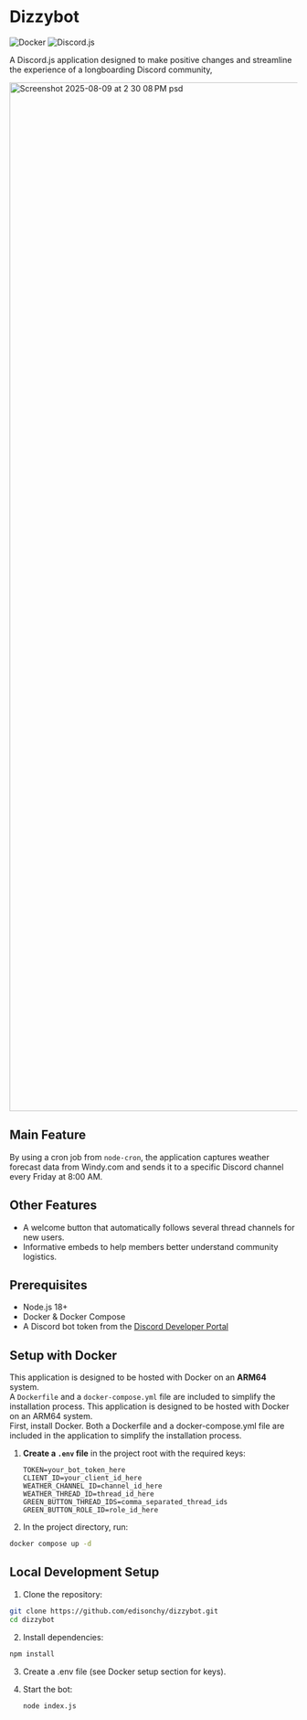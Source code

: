 # Dizzybot

![Docker](https://img.shields.io/badge/Docker-ready-blue)
![Discord.js](https://img.shields.io/badge/Discord.js-v14-blueviolet)

A Discord.js application designed to make positive changes and streamline the experience of a longboarding Discord community,

<img width="2880" height="1800" alt="Screenshot 2025-08-09 at 2 30 08 PM psd" src="https://github.com/user-attachments/assets/26895476-f6b9-49d7-8025-ce7d68489cdd" />

## Main Feature 
By using a cron job from `node-cron`, the application captures weather forecast data from Windy.com and sends it to a specific Discord channel every Friday at 8:00 AM.

## Other Features
- A welcome button that automatically follows several thread channels for new users.
- Informative embeds to help members better understand community logistics.

## Prerequisites
- Node.js 18+
- Docker & Docker Compose
- A Discord bot token from the [Discord Developer Portal](https://discord.com/developers/applications)

## Setup with Docker
This application is designed to be hosted with Docker on an **ARM64** system.  
A `Dockerfile` and a `docker-compose.yml` file are included to simplify the installation process.
This application is designed to be hosted with Docker on an ARM64 system.  
First, install Docker. Both a Dockerfile and a docker-compose.yml file are included in the application to simplify the installation process.

1. **Create a `.env` file** in the project root with the required keys:
   ```env
   TOKEN=your_bot_token_here
   CLIENT_ID=your_client_id_here
   WEATHER_CHANNEL_ID=channel_id_here
   WEATHER_THREAD_ID=thread_id_here
   GREEN_BUTTON_THREAD_IDS=comma_separated_thread_ids
   GREEN_BUTTON_ROLE_ID=role_id_here
   ```

2.	In the project directory, run:
   ```bash
   docker compose up -d
   ```

## Local Development Setup
1.	Clone the repository:
  ```bash
  git clone https://github.com/edisonchy/dizzybot.git
  cd dizzybot
  ```

2.	Install dependencies:
  ```bash
  npm install
  ```

3.	Create a .env file (see Docker setup section for keys).
   
4. Start the bot:
   ```bash
   node index.js
   ```


